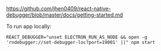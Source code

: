 https://github.com/jhen0409/react-native-debugger/blob/master/docs/getting-started.md

To run app locally:
```
REACT_DEBUGGER="unset ELECTRON_RUN_AS_NODE && open -g 'rndebugger://set-debugger-loc?port=19001' ||" npm start
```
